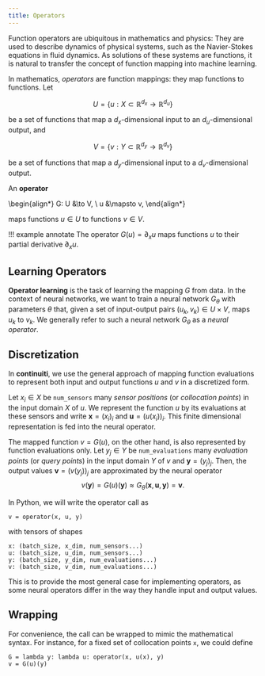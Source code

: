 ```yaml
---
title: Operators
---
```


Function operators are ubiquitous in mathematics and physics: They are used to
describe dynamics of physical systems, such as the Navier-Stokes equations in
fluid dynamics. As solutions of these systems are functions, it is natural to
transfer the concept of function mapping into machine learning.

In mathematics, _operators_ are function mappings: they map functions to
functions. Let

$$
U = \{ u: X \subset \mathbb{R}^{d_x} \to \mathbb{R}^{d_u} \}
$$

be a set of functions that map a $d_x$-dimensional input to an $d_u$-dimensional
output, and

$$
V = \{ v: Y \subset \mathbb{R}^{d_y} \to \mathbb{R}^{d_v} \}
$$

be a set of functions that map a $d_y$-dimensional input to a $d_v$-dimensional
output.


An **operator**

\begin{align*}
  G: U &\to V, \\
     u &\mapsto v,
\end{align*}

maps functions $u \in U$ to functions $v \in V$.

!!! example annotate
    The operator $G(u) = \partial_x u$ maps functions $u$ to their
    partial derivative $\partial_x u$.

## Learning Operators

**Operator learning** is the task of learning the mapping $G$ from data.
In the context of neural networks, we want to train a neural network $G_\theta$
with parameters $\theta$ that, given a set of input-output pairs
$(u_k, v_k) \in U \times V$, maps $u_k$ to $v_k$.
We generally refer to such a neural network $G_\theta$ as a *neural operator*.

## Discretization

In **continuiti**, we use the general approach of mapping function
evaluations to represent both input and output functions $u$ and $v$ in
a discretized form.

Let $x_i \in X$ be `num_sensors` many
*sensor positions* (or *collocation points*) in the input domain $X$ of $u$.
We represent the function $u$ by its evaluations at these sensors
and write $\mathbf{x} = (x_i)_i$ and $\mathbf{u} = (u(x_i))_i$.
This finite dimensional representation is fed into the neural operator.

The mapped function $v = G(u)$, on the other hand, is also represented by
function evaluations only. Let $y_j \in Y$ be `num_evaluations`
many *evaluation points* (or *query points*) in the input domain $Y$ of
$v$ and $\mathbf{y} = (y_j)_j$.
Then, the output values $\mathbf{v} = (v(y_j))_j$ are approximated by the neural
operator
$$
v(\mathbf{y}) = G(u)(\mathbf{y})
\approx G_\theta(\mathbf{x}, \mathbf{u}, \mathbf{y}) = \mathbf{v}.
$$

In Python, we will write the operator call as
```
v = operator(x, u, y)
```
with tensors of shapes

```
x: (batch_size, x_dim, num_sensors...)
u: (batch_size, u_dim, num_sensors...)
y: (batch_size, y_dim, num_evaluations...)
v: (batch_size, v_dim, num_evaluations...)
```

This is to provide the most general case for implementing operators, as
some neural operators differ in the way they handle input and output values.

## Wrapping

For convenience, the call can be wrapped to mimic the mathematical syntax.
For instance, for a fixed set of collocation points `x`, we could define
```
G = lambda y: lambda u: operator(x, u(x), y)
v = G(u)(y)
```
